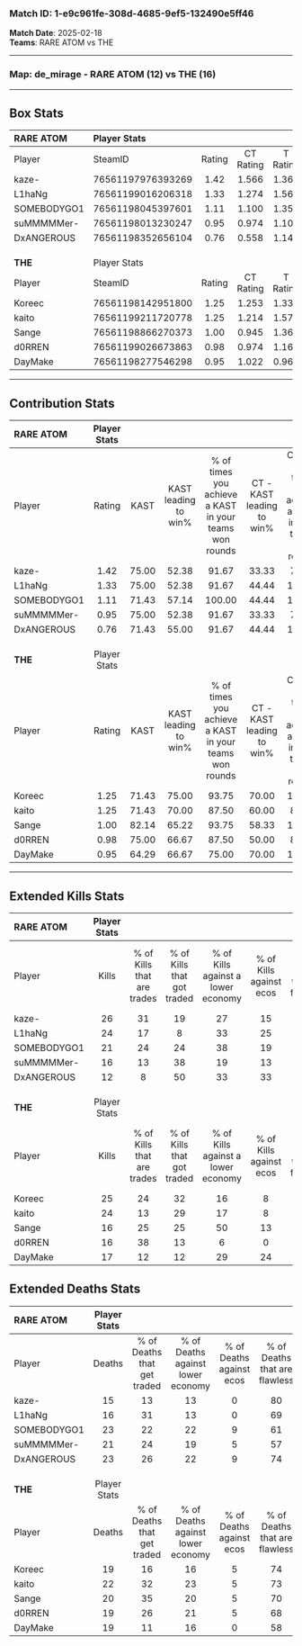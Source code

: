 ### Match ID: 1-e9c961fe-308d-4685-9ef5-132490e5ff46  
**Match Date**: 2025-02-18  
**Teams**: RARE ATOM vs THE  

---  

### **Map**: de_mirage - RARE ATOM (12) vs THE (16)  
---  

## Box Stats  

| **RARE ATOM** | Player Stats      |        |           |          |       |      |       |         |        |      |     |
| :- | :- | :-: | :-: | :-: | :-: | :-: | :-: | :-: | :-: | :-: | :-: |
| Player        | SteamID           | Rating | CT Rating | T Rating | KAST  | ADR  | Kills | Assists | Deaths | K/D  | HS% |
| kaze-         | 76561197976393269 |  1.42  |   1.566   |  1.366   | 75.00 | 87.1 |  26   |    3    |   15   | 1.73 | 26  |
| L1haNg        | 76561199016206318 |  1.33  |   1.274   |  1.567   | 75.00 | 82.9 |  24   |    6    |   16   | 1.50 | 50  |
| SOMEBODYGO1   | 76561198045397601 |  1.11  |   1.100   |  1.357   | 71.43 | 93.7 |  21   |    4    |   23   | 0.91 | 47  |
| suMMMMMer-    | 76561198013230247 |  0.95  |   0.974   |  1.103   | 75.00 | 68.1 |  16   |    7    |   21   | 0.76 | 56  |
| DxANGEROUS    | 76561198352656104 |  0.76  |   0.558   |  1.142   | 71.43 | 62.0 |  12   |   12    |   23   | 0.52 | 41  |
|               |                   |        |           |          |       |      |       |         |        |      |     |
|               |                   |        |           |          |       |      |       |         |        |      |     |
|               |                   |        |           |          |       |      |       |         |        |      |     |
| **THE**       | Player Stats      |        |           |          |       |      |       |         |        |      |     |
| Player        | SteamID           | Rating | CT Rating | T Rating | KAST  | ADR  | Kills | Assists | Deaths | K/D  | HS% |
| Koreec        | 76561198142951800 |  1.25  |   1.253   |  1.330   | 71.43 | 78.0 |  25   |    2    |   19   | 1.32 | 60  |
| kaito         | 76561199211720778 |  1.25  |   1.214   |  1.577   | 71.43 | 98.6 |  24   |    8    |   22   | 1.09 | 33  |
| Sange         | 76561198866270373 |  1.00  |   0.945   |  1.361   | 82.14 | 60.9 |  16   |    9    |   20   | 0.80 | 31  |
| d0RREN        | 76561199026673863 |  0.98  |   0.974   |  1.160   | 75.00 | 68.6 |  16   |    6    |   19   | 0.84 | 87  |
| DayMake       | 76561198277546298 |  0.95  |   1.022   |  0.966   | 64.29 | 72.9 |  17   |    6    |   19   | 0.89 | 35  |
---  

## Contribution Stats  

| **RARE ATOM** | Player Stats |       |                      |                                                        |                           |                                                             |                          |                                                            |
| :- | :-: | :-: | :-: | :-: | :-: | :-: | :-: | :-: |
| Player        |    Rating    | KAST  | KAST leading to win% | % of times you achieve a KAST in your teams won rounds | CT - KAST leading to win% | CT - % of times you achieve a KAST in your teams won rounds | T - KAST leading to win% | T - % of times you achieve a KAST in your teams won rounds |
| kaze-         |     1.42     | 75.00 |        52.38         |                         91.67                          |           33.33           |                            75.00                            |          66.67           |                           100.00                           |
| L1haNg        |     1.33     | 75.00 |        52.38         |                         91.67                          |           44.44           |                           100.00                            |          58.33           |                           87.50                            |
| SOMEBODYGO1   |     1.11     | 71.43 |        57.14         |                         100.00                         |           44.44           |                           100.00                            |          66.67           |                           100.00                           |
| suMMMMMer-    |     0.95     | 75.00 |        52.38         |                         91.67                          |           33.33           |                            75.00                            |          66.67           |                           100.00                           |
| DxANGEROUS    |     0.76     | 71.43 |        55.00         |                         91.67                          |           44.44           |                           100.00                            |          63.64           |                           87.50                            |
|               |              |       |                      |                                                        |                           |                                                             |                          |                                                            |
|               |              |       |                      |                                                        |                           |                                                             |                          |                                                            |
|               |              |       |                      |                                                        |                           |                                                             |                          |                                                            |
| **THE**       | Player Stats |       |                      |                                                        |                           |                                                             |                          |                                                            |
| Player        |    Rating    | KAST  | KAST leading to win% | % of times you achieve a KAST in your teams won rounds | CT - KAST leading to win% | CT - % of times you achieve a KAST in your teams won rounds | T - KAST leading to win% | T - % of times you achieve a KAST in your teams won rounds |
| Koreec        |     1.25     | 71.43 |        75.00         |                         93.75                          |           70.00           |                           100.00                            |          80.00           |                           88.89                            |
| kaito         |     1.25     | 71.43 |        70.00         |                         87.50                          |           60.00           |                            85.71                            |          80.00           |                           88.89                            |
| Sange         |     1.00     | 82.14 |        65.22         |                         93.75                          |           58.33           |                           100.00                            |          72.73           |                           88.89                            |
| d0RREN        |     0.98     | 75.00 |        66.67         |                         87.50                          |           50.00           |                            85.71                            |          88.89           |                           88.89                            |
| DayMake       |     0.95     | 64.29 |        66.67         |                         75.00                          |           70.00           |                           100.00                            |          62.50           |                           55.56                            |
---  

## Extended Kills Stats  

| **RARE ATOM** | Player Stats |                            |                            |                                    |                         |                              |                                 |                                       |                    |           |
| :- | :-: | :-: | :-: | :-: | :-: | :-: | :-: | :-: | :-: | :-: |
| Player        |    Kills     | % of Kills that are trades | % of Kills that got traded | % of Kills against a lower economy | % of Kills against ecos | % of Kills that are flawless | % of Kills that are close duels | % of Kills that are assisted by flash | Pistol Round Kills | AWP Kills |
| kaze-         |      26      |             31             |             19             |                 27                 |           15            |              81              |                0                |                   0                   |         3          |    14     |
| L1haNg        |      24      |             17             |             8              |                 33                 |           25            |              63              |                8                |                   0                   |         1          |     0     |
| SOMEBODYGO1   |      21      |             24             |             24             |                 38                 |           19            |              76              |               10                |                   5                   |         1          |     0     |
| suMMMMMer-    |      16      |             13             |             38             |                 19                 |           13            |              50              |               19                |                   0                   |         0          |     0     |
| DxANGEROUS    |      12      |             8              |             50             |                 33                 |           33            |              50              |                8                |                   8                   |         0          |     0     |
|               |              |                            |                            |                                    |                         |                              |                                 |                                       |                    |           |
|               |              |                            |                            |                                    |                         |                              |                                 |                                       |                    |           |
|               |              |                            |                            |                                    |                         |                              |                                 |                                       |                    |           |
| **THE**       | Player Stats |                            |                            |                                    |                         |                              |                                 |                                       |                    |           |
| Player        |    Kills     | % of Kills that are trades | % of Kills that got traded | % of Kills against a lower economy | % of Kills against ecos | % of Kills that are flawless | % of Kills that are close duels | % of Kills that are assisted by flash | Pistol Round Kills | AWP Kills |
| Koreec        |      25      |             24             |             32             |                 16                 |            8            |              76              |                4                |                   8                   |         3          |     0     |
| kaito         |      24      |             13             |             29             |                 17                 |            8            |              75              |                0                |                  13                   |         1          |    10     |
| Sange         |      16      |             25             |             25             |                 50                 |           13            |              56              |                6                |                   0                   |         0          |     0     |
| d0RREN        |      16      |             38             |             13             |                 6                  |            0            |              69              |                6                |                  13                   |         5          |     0     |
| DayMake       |      17      |             12             |             12             |                 29                 |           24            |              53              |               12                |                   0                   |         1          |     0     |
## Extended Deaths Stats  

| **RARE ATOM** | Player Stats |                             |                                   |                          |                               |                            |                           |               |
| :- | :-: | :-: | :-: | :-: | :-: | :-: | :-: | :-: |
| Player        |    Deaths    | % of Deaths that get traded | % of Deaths against lower economy | % of Deaths against ecos | % of Deaths that are flawless | % of Deaths that are close | % of Deaths while blinded | Deaths to AWP |
| kaze-         |      15      |             13              |                13                 |            0             |              80               |             0              |             7             |       0       |
| L1haNg        |      16      |             31              |                13                 |            0             |              69               |             0              |            19             |       3       |
| SOMEBODYGO1   |      23      |             22              |                22                 |            9             |              61               |             4              |             9             |       4       |
| suMMMMMer-    |      21      |             24              |                19                 |            5             |              57               |             14             |             5             |       2       |
| DxANGEROUS    |      23      |             26              |                22                 |            9             |              74               |             4              |             0             |       1       |
|               |              |                             |                                   |                          |                               |                            |                           |               |
|               |              |                             |                                   |                          |                               |                            |                           |               |
|               |              |                             |                                   |                          |                               |                            |                           |               |
| **THE**       | Player Stats |                             |                                   |                          |                               |                            |                           |               |
| Player        |    Deaths    | % of Deaths that get traded | % of Deaths against lower economy | % of Deaths against ecos | % of Deaths that are flawless | % of Deaths that are close | % of Deaths while blinded | Deaths to AWP |
| Koreec        |      19      |             16              |                16                 |            5             |              74               |             0              |             0             |       3       |
| kaito         |      22      |             32              |                23                 |            5             |              73               |             5              |             0             |       3       |
| Sange         |      20      |             35              |                20                 |            5             |              70               |             10             |             5             |       0       |
| d0RREN        |      19      |             26              |                21                 |            5             |              68               |             16             |             5             |       4       |
| DayMake       |      19      |             11              |                16                 |            0             |              58               |             11             |             0             |       4       |
